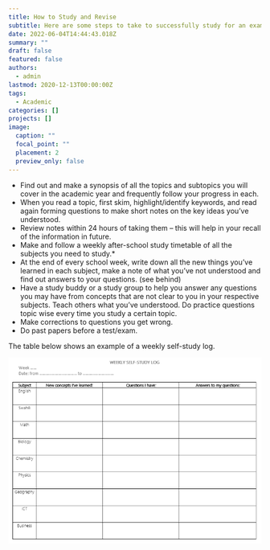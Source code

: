 ```yaml
---
title: How to Study and Revise
subtitle: Here are some steps to take to successfully study for an exam
date: 2022-06-04T14:44:43.018Z
summary: ""
draft: false
featured: false
authors:
  - admin
lastmod: 2020-12-13T00:00:00Z
tags:
  - Academic
categories: []
projects: []
image:
  caption: ""
  focal_point: ""
  placement: 2
  preview_only: false
---
```

* Find out and make a synopsis of all the topics and subtopics you will cover in the academic year and frequently follow your progress in each.
* When you read a topic, first skim, highlight/identify keywords, and read again forming questions to make short notes on the key ideas you’ve understood. 
* Review notes within 24 hours of taking them – this will help in your recall of the information in future.
* Make and follow a weekly after-school study timetable of all the subjects you need to study.*
*  At the end of every school week, write down all the new things you’ve learned in each subject, make a note of what you’ve not understood and find out answers to your questions. (see behind)
* Have a study buddy or a study group to help you answer any questions you may have from concepts that are not clear to you in your respective subjects. Teach others what you’ve understood.
  Do practice questions topic wise every time you study a certain topic. 
* Make corrections to questions you get wrong.
* Do past papers before a test/exam.

The table below shows an example of a weekly self-study log.

![Weekly self-study log](schedule.png "Weekly self-study log")